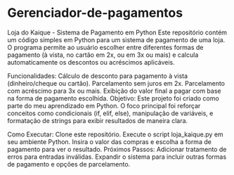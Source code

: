 # Gerenciador-de-pagamentos
Loja do Kaique - Sistema de Pagamento em Python  Este repositório contém um código simples em Python para um sistema de pagamento de uma loja. O programa permite ao usuário escolher entre diferentes formas de pagamento (à vista, no cartão em 2x, ou em 3x ou mais) e calcula automaticamente os descontos ou acréscimos aplicáveis.

Funcionalidades:
Cálculo de desconto para pagamento à vista (dinheiro/cheque ou cartão).
Parcelamento sem juros em 2x.
Parcelamento com acréscimo para 3x ou mais.
Exibição do valor final a pagar com base na forma de pagamento escolhida.
Objetivo:
Este projeto foi criado como parte do meu aprendizado em Python. O foco principal foi reforçar conceitos como condicionais (if, elif, else), manipulação de variáveis, e formatação de strings para exibir resultados de maneira clara.

Como Executar:
Clone este repositório.
Execute o script loja_kaique.py em seu ambiente Python.
Insira o valor das compras e escolha a forma de pagamento para ver o resultado.
Próximos Passos:
Adicionar tratamento de erros para entradas inválidas.
Expandir o sistema para incluir outras formas de pagamento e opções de parcelamento.
